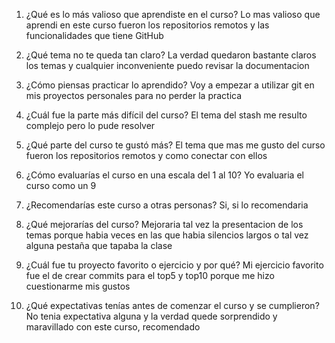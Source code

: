 1. ¿Qué es lo más valioso que aprendiste en el curso?
Lo mas valioso que aprendi en este curso fueron los repositorios remotos y las funcionalidades que tiene GitHub

2. ¿Qué tema no te queda tan claro?
La verdad quedaron bastante claros los temas y cualquier inconveniente puedo revisar la documentacion

3. ¿Cómo piensas practicar lo aprendido?
Voy a empezar a utilizar git en mis proyectos personales para no perder la practica

4. ¿Cuál fue la parte más difícil del curso?
El tema del stash me resulto complejo pero lo pude resolver

5. ¿Qué parte del curso te gustó más?
El tema que mas me gusto del curso fueron los repositorios remotos y como conectar con ellos

6. ¿Cómo evaluarías el curso en una escala del 1 al 10?
Yo evaluaria el curso como un 9

7. ¿Recomendarías este curso a otras personas?
Si, si lo recomendaria

8. ¿Qué mejorarías del curso?
Mejoraria tal vez la presentacion de los temas porque habia veces en las que habia silencios largos o tal vez alguna pestaña que tapaba la clase

9. ¿Cuál fue tu proyecto favorito o ejercicio y por qué?
Mi ejercicio favorito fue el de crear commits para el top5 y top10 porque me hizo cuestionarme mis gustos

10. ¿Qué expectativas tenías antes de comenzar el curso y se cumplieron?
No tenia expectativa alguna y la verdad quede sorprendido y maravillado con este curso, recomendado